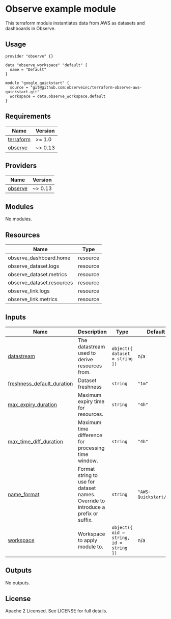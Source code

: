 # Observe example module

This terraform module instantiates data from AWS as
datasets and dashboards in Observe. 

## Usage

```hcl
provider "observe" {}

data "observe_workspace" "default" {
  name = "Default"
}

module "google_quickstart" {
  source = "git@github.com:observeinc/terraform-observe-aws-quickstart.git"
  workspace = data.observe_workspace.default
}
```


<!-- BEGINNING OF PRE-COMMIT-TERRAFORM DOCS HOOK -->
## Requirements

| Name | Version |
|------|---------|
| <a name="requirement_terraform"></a> [terraform](#requirement\_terraform) | >= 1.0 |
| <a name="requirement_observe"></a> [observe](#requirement\_observe) | ~> 0.13 |

## Providers

| Name | Version |
|------|---------|
| <a name="provider_observe"></a> [observe](#provider\_observe) | ~> 0.13 |

## Modules

No modules.

## Resources

| Name | Type |
|------|------|
| observe_dashboard.home | resource |
| observe_dataset.logs | resource |
| observe_dataset.metrics | resource |
| observe_dataset.resources | resource |
| observe_link.logs | resource |
| observe_link.metrics | resource |

## Inputs

| Name | Description | Type | Default | Required |
|------|-------------|------|---------|:--------:|
| <a name="input_datastream"></a> [datastream](#input\_datastream) | The datastream used to derive resources from. | `object({ dataset = string })` | n/a | yes |
| <a name="input_freshness_default_duration"></a> [freshness\_default\_duration](#input\_freshness\_default\_duration) | Dataset freshness | `string` | `"1m"` | no |
| <a name="input_max_expiry_duration"></a> [max\_expiry\_duration](#input\_max\_expiry\_duration) | Maximum expiry time for resources. | `string` | `"4h"` | no |
| <a name="input_max_time_diff_duration"></a> [max\_time\_diff\_duration](#input\_max\_time\_diff\_duration) | Maximum time difference for processing time window. | `string` | `"4h"` | no |
| <a name="input_name_format"></a> [name\_format](#input\_name\_format) | Format string to use for dataset names. Override to introduce a prefix or<br>suffix. | `string` | `"AWS-Quickstart/%s"` | no |
| <a name="input_workspace"></a> [workspace](#input\_workspace) | Workspace to apply module to. | `object({ oid = string, id = string })` | n/a | yes |

## Outputs

No outputs.
<!-- END OF PRE-COMMIT-TERRAFORM DOCS HOOK -->

## License

Apache 2 Licensed. See LICENSE for full details.
